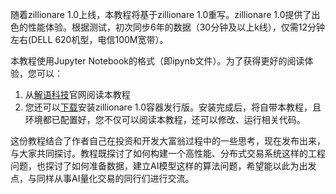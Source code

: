 
随着zillionare 1.0上线，本教程将基于zillionare 1.0重写。zillionare 1.0提供了出色的性能体验。根据测试，初次同步6年的数据（30分钟及以上k线），仅需12分钟左右(DELL 620机型，电信100M宽带）。

本教程使用Jupyter Notebook的格式（即ipynb文件）。为了获得更好的阅读体验，您可以：

1. 从[解语科技](http://www.jieyu.ai)官网阅读本教程
2. 您还可以[下载](http://www.jieyu.ai/products/)安装zillionare 1.0容器发行版。安装完成后，将自带本教程，且环境都已配置好，您不仅可以阅读本教程，还可以修改、运行相关代码。


这份教程结合了作者自己在投资和开发大富翁过程中的一些思考，现在发布出来，与大家共同探讨。教程既探讨了如何构建一个高性能、分布式交易系统这样的工程问题，也探讨了如何准备数据，建立AI模型这样的算法问题，希望能以此为出发点，与同样从事AI量化交易的同行们进行交流。

